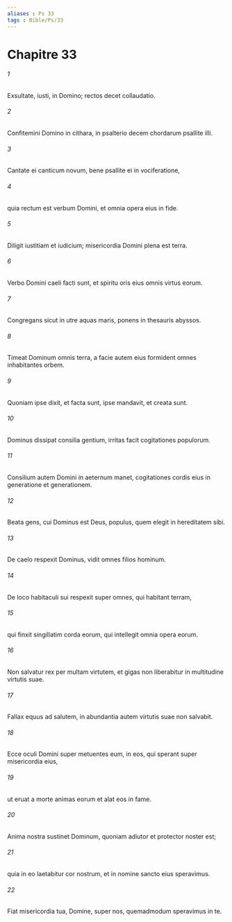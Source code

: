 ```yaml
---
aliases : Ps 33
tags : Bible/Ps/33
---
```


# Chapitre 33

###### 1
Exsultate, iusti, in Domino; rectos decet collaudatio.
###### 2
Confitemini Domino in cithara, in psalterio decem chordarum psallite illi.
###### 3
Cantate ei canticum novum, bene psallite ei in vociferatione,
###### 4
quia rectum est verbum Domini, et omnia opera eius in fide.
###### 5
Diligit iustitiam et iudicium; misericordia Domini plena est terra.
###### 6
Verbo Domini caeli facti sunt, et spiritu oris eius omnis virtus eorum.
###### 7
Congregans sicut in utre aquas maris, ponens in thesauris abyssos.
###### 8
Timeat Dominum omnis terra, a facie autem eius formident omnes inhabitantes orbem.
###### 9
Quoniam ipse dixit, et facta sunt, ipse mandavit, et creata sunt.
###### 10
Dominus dissipat consilia gentium, irritas facit cogitationes populorum.
###### 11
Consilium autem Domini in aeternum manet, cogitationes cordis eius in generatione et generationem.
###### 12
Beata gens, cui Dominus est Deus, populus, quem elegit in hereditatem sibi.
###### 13
De caelo respexit Dominus, vidit omnes filios hominum.
###### 14
De loco habitaculi sui respexit super omnes, qui habitant terram,
###### 15
qui finxit singillatim corda eorum, qui intellegit omnia opera eorum.
###### 16
Non salvatur rex per multam virtutem, et gigas non liberabitur in multitudine virtutis suae.
###### 17
Fallax equus ad salutem, in abundantia autem virtutis suae non salvabit.
###### 18
Ecce oculi Domini super metuentes eum, in eos, qui sperant super misericordia eius,
###### 19
ut eruat a morte animas eorum et alat eos in fame.
###### 20
Anima nostra sustinet Dominum, quoniam adiutor et protector noster est;
###### 21
quia in eo laetabitur cor nostrum, et in nomine sancto eius speravimus.
###### 22
Fiat misericordia tua, Domine, super nos, quemadmodum speravimus in te.
